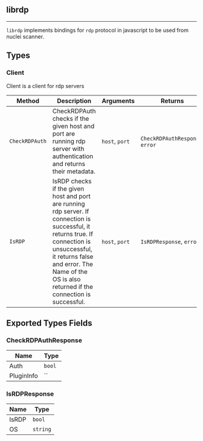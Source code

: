## librdp 
---


`librdp` implements bindings for `rdp` protocol in javascript
to be used from nuclei scanner.



## Types

### Client

 Client is a client for rdp servers

| Method | Description | Arguments | Returns |
|--------|-------------|-----------|---------|
| `CheckRDPAuth` |  CheckRDPAuth checks if the given host and port are running rdp server  with authentication and returns their metadata. | `host`, `port` | `CheckRDPAuthResponse`, `error` |
| `IsRDP` |  IsRDP checks if the given host and port are running rdp server.    If connection is successful, it returns true.  If connection is unsuccessful, it returns false and error.    The Name of the OS is also returned if the connection is successful. | `host`, `port` | `IsRDPResponse`, `error` |




## Exported Types Fields
### CheckRDPAuthResponse

| Name | Type | 
|--------|-------------|
| Auth | `bool` |
| PluginInfo | `` |
### IsRDPResponse

| Name | Type | 
|--------|-------------|
| IsRDP | `bool` |
| OS | `string` |
